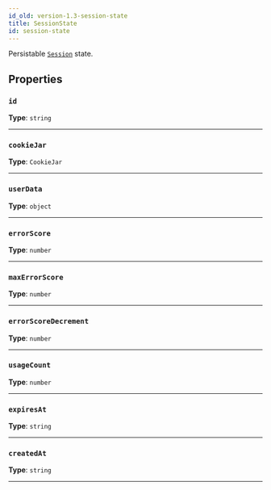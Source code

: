 ```yaml
---
id_old: version-1.3-session-state
title: SessionState
id: session-state
---
```


<a name="sessionstate"></a>

Persistable [`Session`](../api/session) state.

## Properties

### `id`

**Type**: `string`

---

### `cookieJar`

**Type**: `CookieJar`

---

### `userData`

**Type**: `object`

---

### `errorScore`

**Type**: `number`

---

### `maxErrorScore`

**Type**: `number`

---

### `errorScoreDecrement`

**Type**: `number`

---

### `usageCount`

**Type**: `number`

---

### `expiresAt`

**Type**: `string`

---

### `createdAt`

**Type**: `string`

---
